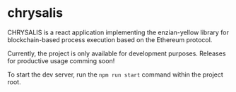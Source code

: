 # chrysalis

CHRYSALIS is a react application implementing the enzian-yellow library for blockchain-based process execution based on the Ethereum protocol.

Currently, the project is only available for development purposes. Releases for productive usage comming soon!


To start the dev server, run the `npm run start` command within the project root.
